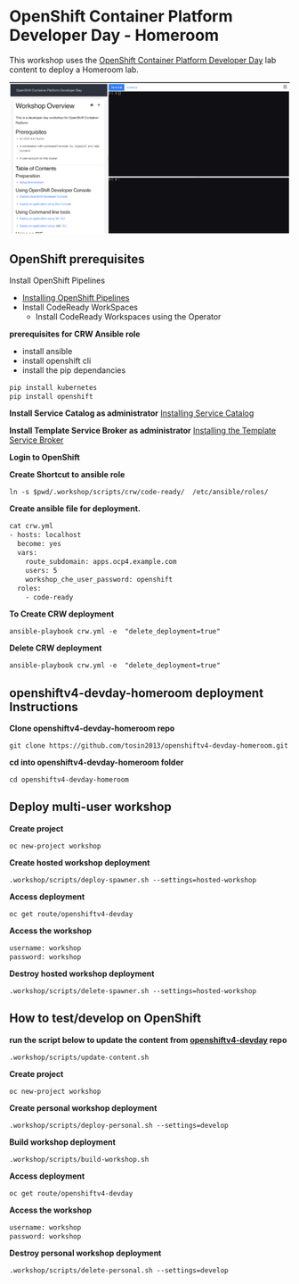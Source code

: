 OpenShift Container Platform Developer Day - Homeroom 
=====================

This workshop uses the [OpenShift Container Platform Developer Day](https://github.com/RedHatWorkshops/openshiftv4-devday) lab content to deploy a Homeroom lab. 


![Workshop Overview](images/workshop-dashboard.png)

## OpenShift prerequisites 
Install OpenShift Pipelines 
  * [Installing OpenShift Pipelines](https://docs.openshift.com/container-platform/4.4/pipelines/installing-pipelines.html)
* Install CodeReady WorkSpaces  
  * Install CodeReady Workspaces using the Operator

**prerequisites for CRW Ansible role**
* install ansible
* install openshift cli
* install the pip dependancies 
```
pip install kubernetes
pip install openshift
```

**Install Service Catalog as administrator**
[Installing Service Catalog](https://docs.openshift.com/container-platform/4.4/applications/service_brokers/installing-service-catalog.html)

**Install Template Service Broker as administrator**
[Installing the Template Service Broker](https://docs.openshift.com/container-platform/4.4/applications/service_brokers/installing-template-service-broker.html)

**Login to OpenShift**

**Create Shortcut to ansible role**
```
ln -s $pwd/.workshop/scripts/crw/code-ready/  /etc/ansible/roles/
```

**Create ansible file for deployment.**
```
cat crw.yml 
- hosts: localhost
  become: yes
  vars:
    route_subdomain: apps.ocp4.example.com
    users: 5
    workshop_che_user_password: openshift
  roles:
    - code-ready

```

**To Create  CRW deployment**
```
ansible-playbook crw.yml -e  "delete_deployment=true"
```

**Delete CRW deployment**
```
ansible-playbook crw.yml -e  "delete_deployment=true"
```

## openshiftv4-devday-homeroom deployment Instructions
**Clone openshiftv4-devday-homeroom repo**
```
git clone https://github.com/tosin2013/openshiftv4-devday-homeroom.git
```

**cd into  openshiftv4-devday-homeroom folder**
```
cd openshiftv4-devday-homeroom
```

## Deploy multi-user workshop
**Create project**
```
oc new-project workshop
```

**Create hosted workshop deployment**
```
.workshop/scripts/deploy-spawner.sh --settings=hosted-workshop
```

**Access deployment**
```
oc get route/openshiftv4-devday
```

**Access the workshop**
```
username: workshop 
password: workshop
```

**Destroy hosted workshop deployment**
```
.workshop/scripts/delete-spawner.sh --settings=hosted-workshop
```


## How to test/develop on OpenShift

**run the script below to update the content from [openshiftv4-devday](https://github.com/RedHatWorkshops/openshiftv4-devday) repo**
```
.workshop/scripts/update-content.sh 
```

**Create project**
```
oc new-project workshop
```

**Create personal workshop deployment**
```
.workshop/scripts/deploy-personal.sh --settings=develop
```

**Build workshop deployment**
```
.workshop/scripts/build-workshop.sh
```

**Access deployment**
```
oc get route/openshiftv4-devday
```

**Access the workshop**
```
username: workshop 
password: workshop
```

**Destroy personal workshop deployment**
```
.workshop/scripts/delete-personal.sh --settings=develop
```
